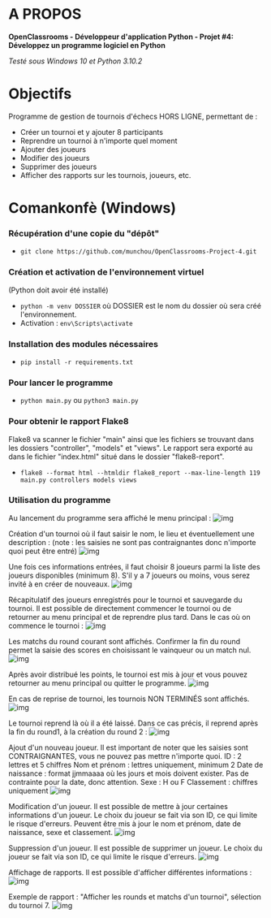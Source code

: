 # A PROPOS

**OpenClassrooms - Développeur d'application Python - Projet #4: Développez un programme logiciel en Python**

_Testé sous Windows 10 et Python 3.10.2_

# Objectifs
Programme de gestion de tournois d'échecs HORS LIGNE, permettant de :
- Créer un tournoi et y ajouter 8 participants
- Reprendre un tournoi à n'importe quel moment
- Ajouter des joueurs
- Modifier des joueurs
- Supprimer des joueurs
- Afficher des rapports sur les tournois, joueurs, etc. 


# Comankonfè (Windows)
### Récupération d'une copie du "dépôt"

- `git clone https://github.com/munchou/OpenClassrooms-Project-4.git`

### Création et activation de l'environnement virtuel
(Python doit avoir été installé)

- `python -m venv DOSSIER` où DOSSIER est le nom du dossier où sera créé l'environnement.
- Activation : `env\Scripts\activate`
    
### Installation des modules nécessaires

- `pip install -r requirements.txt`

### Pour lancer le programme

- `python main.py` ou `python3 main.py`

### Pour obtenir le rapport Flake8
Flake8 va scanner le fichier "main" ainsi que les fichiers se trouvant dans les dossiers "controller", "models" et "views". Le rapport sera exporté au dans le fichier "index.html" situé dans le dossier "flake8-report".
- `flake8 --format html --htmldir flake8_report --max-line-length 119 main.py controllers models views`

### Utilisation du programme
Au lancement du programme sera affiché le menu principal :
![img](explanation_imgs/01.png)

Création d'un tournoi où il faut saisir le nom, le lieu et éventuellement une description :
(note : les saisies ne sont pas contraignantes donc n'importe quoi peut être entré)
![img](explanation_imgs/02.png)

Une fois ces informations entrées, il faut choisir 8 joueurs parmi la liste des joueurs disponibles (minimum 8).
S'il y a 7 joueurs ou moins, vous serez invité à en créer de nouveaux.
![img](explanation_imgs/03.png)

Récapitulatif des joueurs enregistrés pour le tournoi et sauvegarde du tournoi.
Il est possible de directement commencer le tournoi ou de retourner au menu principal et de reprendre plus tard.
Dans le cas où on commence le tournoi :
![img](explanation_imgs/04.png)

Les matchs du round courant sont affichés. Confirmer la fin du round permet la saisie des scores en choisissant le vainqueur ou un match nul. 
![img](explanation_imgs/05.png)

Après avoir distribué les points, le tournoi est mis à jour et vous pouvez retourner au menu principal ou quitter le programme.
![img](explanation_imgs/06.png)

En cas de reprise de tournoi, les tournois NON TERMINÉS sont affichés.
![img](explanation_imgs/07.png)

Le tournoi reprend là où il a été laissé. Dans ce cas précis, il reprend après la fin du round1, à la création du round 2 :
![img](explanation_imgs/08.png)

Ajout d'un nouveau joueur.
Il est important de noter que les saisies sont CONTRAIGNANTES, vous ne pouvez pas mettre n'importe quoi.
ID : 2 lettres et 5 chiffres
Nom et prénom : lettres uniquement, minimum 2
Date de naissance : format jjmmaaaa où les jours et mois doivent exister. Pas de contrainte pour la date, donc attention.
Sexe : H ou F
Classement : chiffres uniquement
![img](explanation_imgs/09.png)

Modification d'un joueur.
Il est possible de mettre à jour certaines informations d'un joueur. Le choix du joueur se fait via son ID, ce qui limite le risque d'erreurs.
Peuvent être mis à jour le nom et prénom, date de naissance, sexe et classement.
![img](explanation_imgs/10.png)

Suppression d'un joueur.
Il est possible de supprimer un joueur. Le choix du joueur se fait via son ID, ce qui limite le risque d'erreurs.
![img](explanation_imgs/11.png)

Affichage de rapports.
Il est possible d'afficher différentes informations :
![img](explanation_imgs/12.png)

Exemple de rapport : "Afficher les rounds et matchs d'un tournoi", sélection du tournoi 7.
![img](explanation_imgs/13.png)


### 
